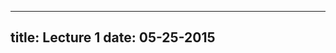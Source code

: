------------------------------------------
title: Lecture 1
date: 05-25-2015
------------------------------------------

